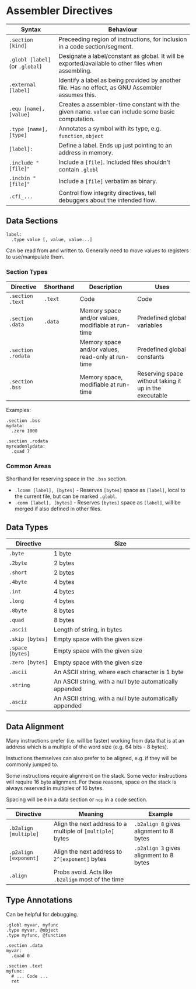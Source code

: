 # Assembler Directives

| Syntax                          | Behaviour                                                                                           |
| ------------------------------- | --------------------------------------------------------------------------------------------------- |
| `.section [kind]`               | Preceeding region of instructions, for inclusion in a code section/segment.                         |
| `.globl [label]` (or `.global`) | Designate a label/constant as global. It will be exported/available to other files when assembling. |
| `.external [label]`             | Identify a label as being provided by another file. Has no effect, as GNU Assembler assumes this.   |
| `.equ [name], [value]`          | Creates a assembler-time constant with the given name. `value` can include some basic computation.  |
| `.type [name], [type]`          | Annotates a symbol with its type, e.g. `function`, `object`                                         |
| `[label]:`                      | Define a label. Ends up just pointing to an address in memory.                                      |
| `.include "[file]"`             | Include a `[file]`. Included files shouldn't contain `.globl`                                       |
| `.incbin "[file]"`              | Include a `[file]` verbatim as binary.                                                              |
| `.cfi_...`                      | Control flow integrity directives, tell debuggers about the intended flow.                          |

## Data Sections

```gas
label:
  .type value [, value, value...]
```

Can be read from and written to. Generally need to move values to registers to use/manipulate them.

### Section Types

| Directive          | Shorthand | Description                                        | Uses                                                   |
| ------------------ | --------- | -------------------------------------------------- | ------------------------------------------------------ |
| `.section .text`   | `.text`   | Code                                               | Code                                                   |
| `.section .data`   | `.data`   | Memory space and/or values, modifiable at run-time | Predefined global variables                            |
| `.section .rodata` |           | Memory space and/or values, read-only at run-time  | Predefined global constants                            |
| `.section .bss`    |           | Memory space, modifiable at run-time               | Reserving space without taking it up in the executable |

Examples:

```gas
.section .bss
mydata:
  .zero 1000

.section .rodata
myreadonlydata:
  .quad 7
```

### Common Areas

Shorthand for reserving space in the `.bss` section.

- `.lcomm [label], [bytes]` - Reserves `[bytes]` space as `[label]`, local to the current file, but can be marked `.globl`.
- `.comm [label], [bytes]` - Reserves `[bytes]` space as `[label]`, will be merged if also defined in other files.

## Data Types

| Directive        | Size                                                     |
| ---------------- | -------------------------------------------------------- |
| `.byte`          | 1 byte                                                   |
| `.2byte`         | 2 bytes                                                  |
| `.short`         | 2 bytes                                                  |
| `.4byte`         | 4 bytes                                                  |
| `.int`           | 4 bytes                                                  |
| `.long`          | 4 bytes                                                  |
| `.8byte`         | 8 bytes                                                  |
| `.quad`          | 8 bytes                                                  |
| `.ascii`         | Length of string, in bytes                               |
| `.skip [bytes]`  | Empty space with the given size                          |
| `.space [bytes]` | Empty space with the given size                          |
| `.zero [bytes]`  | Empty space with the given size                          |
| `.ascii`         | An ASCII string, where each character is 1 byte          |
| `.string`        | An ASCII string, with a null byte automatically appended |
| `.asciz`         | An ASCII string, with a null byte automatically appended |

## Data Alignment

Many instructions prefer (i.e. will be faster) working from data that is at an address which is
a multiple of the word size (e.g. 64 bits - 8 bytes).

Instuctions themselves can also prefer to be aligned, e.g. if they will be commonly jumped to.

Some instructions require alignment on the stack. Some vector instructions will require 16 byte
alignment. For these reasons, space on the stack is always reserved in multiples of 16 bytes.

Spacing will be `0` in a data section or `nop` in a code section.

| Directive             | Meaning                                                    | Example                                 |
| --------------------- | ---------------------------------------------------------- | --------------------------------------- |
| `.b2align [multiple]` | Align the next address to a multiple of `[multiple]` bytes | `.b2align 8` gives alignment to 8 bytes |
| `.p2align [exponent]` | Align the next address to `2^[exponent]` bytes             | `.p2align 3` gives alignment to 8 bytes |
| `.align`              | Probs avoid. Acts like `.b2align` most of the time         |                                         |

## Type Annotations

Can be helpful for debugging.

```gas
.globl myvar, myfunc
.type myvar, @object
.type myfunc, @function

.section .data
myvar:
  .quad 0

.section .text
myfunc:
  # ... Code ...
  ret
```
